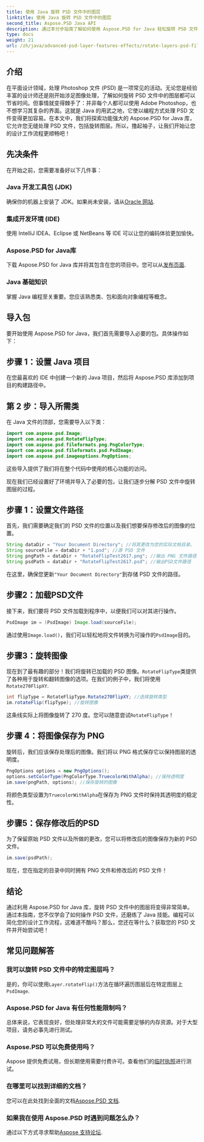 ```yaml
---
title: 使用 Java 旋转 PSD 文件中的图层
linktitle: 使用 Java 旋转 PSD 文件中的图层
second_title: Aspose.PSD Java API
description: 通过本分步指南了解如何使用 Aspose.PSD for Java 轻松旋转 PSD 文件中的图层。
type: docs
weight: 21
url: /zh/java/advanced-psd-layer-features-effects/rotate-layers-psd-files/
---
```

## 介绍
在平面设计领域，处理 Photoshop 文件 (PSD) 是一项常见的活动。无论您是经验丰富的设计师还是刚开始涉足图像处理，了解如何旋转 PSD 文件中的图层都可以节省时间。但事情就变得棘手了：并非每个人都可以使用 Adobe Photoshop，也不想学习其复杂的界面。这就是 Java 的用武之地，它使以编程方式处理 PSD 文件变得更加容易。在本文中，我们将探索功能强大的 Aspose.PSD for Java 库，它允许您无缝处理 PSD 文件，包括旋转图层。所以，撸起袖子，让我们开始让您的设计工作流程更顺畅吧！
## 先决条件
在开始之前，您需要准备好以下几件事：
### Java 开发工具包 (JDK)
确保你的机器上安装了 JDK。如果尚未安装，请从[Oracle 网站](https://www.oracle.com/java/technologies/javase-downloads.html).
### 集成开发环境 (IDE)
使用 IntelliJ IDEA、Eclipse 或 NetBeans 等 IDE 可以让您的编码体验更加愉快。
### Aspose.PSD for Java库
下载 Aspose.PSD for Java 库并将其包含在您的项目中。您可以从[发布页面](https://releases.aspose.com/psd/java/).
### Java 基础知识
掌握 Java 编程至关重要。您应该熟悉类、包和面向对象编程等概念。
## 导入包
要开始使用 Aspose.PSD for Java，我们首先需要导入必要的包。具体操作如下：
## 步骤 1：设置 Java 项目
在您最喜欢的 IDE 中创建一个新的 Java 项目，然后将 Aspose.PSD 库添加到项目的构建路径中。
## 第 2 步：导入所需类
在 Java 文件的顶部，您需要导入以下类：
```java
import com.aspose.psd.Image;
import com.aspose.psd.RotateFlipType;
import com.aspose.psd.fileformats.png.PngColorType;
import com.aspose.psd.fileformats.psd.PsdImage;
import com.aspose.psd.imageoptions.PngOptions;
```
这些导入提供了我们将在整个代码中使用的核心功能的访问。 

现在我们已经设置好了环境并导入了必要的包，让我们逐步分解 PSD 文件中旋转图层的过程。
## 步骤 1：设置文件路径

首先，我们需要确定我们的 PSD 文件的位置以及我们想要保存修改后的图像的位置。 
```java
String dataDir = "Your Document Directory"; //将其更改为您的实际文档目录。
String sourceFile = dataDir + "1.psd"; //源 PSD 文件
String pngPath = dataDir + "RotateFlipTest2617.png"; //输出 PNG 文件路径
String psdPath = dataDir + "RotateFlipTest2617.psd"; //输出PSD文件路径
```
在这里，确保您更新`"Your Document Directory"`到存储 PSD 文件的路径。
## 步骤2：加载PSD文件

接下来，我们要将 PSD 文件加载到程序中，以便我们可以对其进行操作。
```java
PsdImage im = (PsdImage) Image.load(sourceFile);
```
通过使用`Image.load()`，我们可以轻松地将文件转换为可操作的`PsdImage`目的。
## 步骤3：旋转图像

现在到了最有趣的部分！我们将旋转已加载的 PSD 图像。`RotateFlipType`类提供了各种用于旋转和翻转图像的选项。在我们的例子中，我们将使用`Rotate270FlipXY`.
```java
int flipType = RotateFlipType.Rotate270FlipXY; //选择旋转类型
im.rotateFlip(flipType); //旋转图像
```
这条线实际上将图像旋转了 270 度。您可以随意尝试`RotateFlipType`！
## 步骤 4：将图像保存为 PNG

旋转后，我们应该保存处理后的图像。我们将以 PNG 格式保存它以保持图层的透明度。
```java
PngOptions options = new PngOptions();
options.setColorType(PngColorType.TruecolorWithAlpha); //保持透明度
im.save(pngPath, options); //保存旋转的图像
```
将颜色类型设置为`TruecolorWithAlpha`在保存为 PNG 文件时保持其透明度的稳定性。
## 步骤5：保存修改后的PSD

为了保留原始 PSD 文件以及所做的更改，您可以将修改后的图像保存为新的 PSD 文件。
```java
im.save(psdPath);
```
现在，您在指定的目录中同时拥有 PNG 文件和修改后的 PSD 文件！
## 结论
通过利用 Aspose.PSD for Java 库，旋转 PSD 文件中的图层将变得非常简单。通过本指南，您不仅学会了如何操作 PSD 文件，还磨练了 Java 技能。编程可以简化您的设计工作流程，这难道不酷吗？那么，您还在等什么？获取您的 PSD 文件并开始尝试吧！
## 常见问题解答
### 我可以旋转 PSD 文件中的特定图层吗？
是的，你可以使用`Layer.rotateFlip()`方法在循环遍历图层后在特定图层上`PsdImage`.
### Aspose.PSD for Java 有任何性能限制吗？
总体来说，它表现良好，但处理非常大的文件可能需要足够的内存资源。对于大型项目，请务必事先进行测试。
### Aspose.PSD 可以免费使用吗？
 Aspose 提供免费试用，但长期使用需要付费许可。查看他们的[临时执照](https://purchase.aspose.com/temporary-license/)进行测试。
### 在哪里可以找到详细的文档？
您可以在此处找到全面的文档[Aspose.PSD 文档](https://reference.aspose.com/psd/java/).
### 如果我在使用 Aspose.PSD 时遇到问题怎么办？
通过以下方式寻求帮助[Aspose 支持论坛](https://forum.aspose.com/c/psd/34).